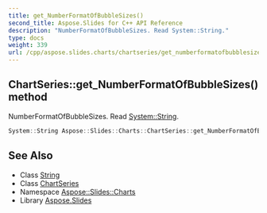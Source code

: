 ```yaml
---
title: get_NumberFormatOfBubbleSizes()
second_title: Aspose.Slides for C++ API Reference
description: "NumberFormatOfBubbleSizes. Read System::String."
type: docs
weight: 339
url: /cpp/aspose.slides.charts/chartseries/get_numberformatofbubblesizes/
---
```

## ChartSeries::get_NumberFormatOfBubbleSizes() method


NumberFormatOfBubbleSizes. Read [System::String](../../../system/string/).

```cpp
System::String Aspose::Slides::Charts::ChartSeries::get_NumberFormatOfBubbleSizes() override
```

## See Also

* Class [String](../../system/string/)
* Class [ChartSeries](./)
* Namespace [Aspose::Slides::Charts](../)
* Library [Aspose.Slides](../../)